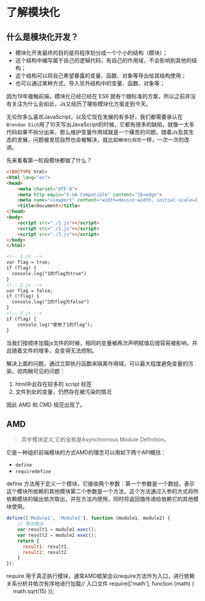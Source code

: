 # 了解模块化

## 什么是模块化开发？

* 模块化开发最终的目的是将程序划分成一个个小的结构（模块）；
* 这个结构中编写属于自己的逻辑代码，有自己的作用域，不会影响到其他的结构；
* 这个结构可以将自己希望暴露的变量、函数、对象等导出给其结构使用；
* 也可以通过某种方式，导入另外结构中的变量、函数、对象等；

因为19年接触前端，模块化已经已经在 ES6 就有个跟标准的方案，所以之前并没有关注为什么会如此，Js又经历了哪些模块化方案走到今天。

无论你多么喜欢JavaScript，以及它现在发展的有多好，我们都需要承认在`Brendan Eich`用了10天写出JavaScript的时候，它都有很多的缺陷，就像一大多代码如果不拆分出来，那么维护变量作用域就是一个痛苦的问题。随着Js及其生态的发展，问题被发现自然也会被解决，就比如`模块化规范`一样，一次一次的改进。

先来看看第一阶段模块都做了什么？

```html
<!DOCTYPE html>
<html lang="en">
<head>
    <meta charset="UTF-8">
    <meta http-equiv="X-UA-Compatible" content="IE=edge">
    <meta name="viewport" content="width=device-width, initial-scale=1.0">
    <title>Document</title>
</head>
<body>
    <script src="./1.js"></script>
    <script src="./2.js"></script>
    <script src="./3.js"></script>
</body>
</html>

<!-- 1.js -->
var flag = true;
if (flag) {
  console.log("1的flag为true")
}
<!-- 2.js -->
var flag = false;
if (!flag) {
  console.log("2的flag为false")
}
<!-- 3.js -->
if (flag) {
    console.log("使用了1的flag");
}
```

当我们按顺序加载js文件的时候，相同的变量被再次声明赋值后很容易被影响，并且随着文件的增多，会变得无法控制。

解决上面的问题，通过立即执行函数来隔离作用域，可以最大程度避免变量的污染，但肉眼可见的问题：

1. html中会存在较多的 script 标签
2. 文件到处的变量，仍然存在被污染的情况

因此 AMD 和 CMD 规范出现了。

## AMD

> 异步模块定义,它的全称是Asynchronous Module Definition。

它是一种组织前端模块的方式AMD的理念可以用如下两个API概括：

* `define`
* `requiredefine`

define 方法用于定义一个模块，它接收两个参数：第一个参数是一个数组，表示这个模块所依赖的其他模块第二个参数是一个方法，这个方法通过入参的方式将所依赖模块的输出依次取出，并在方法内使用，同时将返回值传递给依赖它的其他模块使用。

```js
define(['Module1', 'Module2'], function (module1, module2) {
    // 依次取出
    var result1 = module1.exec();
    var result2 = module2.exec();
    return {
      result1: result1,
      result2: result2
    }
}); 
```

require 用于真正执行模块，通常AMD框架会以require方法作为入口，进行依赖关系分析并依次有序地进行加载// 入口文件
require(['math'], function (math) {
　 math.sqrt(15)
});